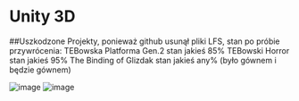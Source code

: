 # Unity 3D
 
 ##Uszkodzone Projekty, ponieważ github usunął pliki LFS, stan po próbie przywrócenia:
 TEBowska Platforma Gen.2 stan jakieś 85%
 TEBowski Horror          stan jakieś 95%
 The Binding of Glizdak   stan jakieś any% (było gównem i będzie gównem)
 
![image](https://user-images.githubusercontent.com/72550826/120927441-19ef8180-c6e1-11eb-99fd-30e66ae9f545.png)
![image](https://tenor.com/view/taking-a-drink-billy-butcher-karl-urban-the-boys-sipping-beverage-gif-25155316.gif)
